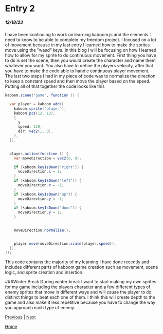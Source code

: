 # Entry 2
##### 12/18/23

I have been continuing to work on learning kaboom.js and the elements I need to know to be able to complete my freedom project. I focused on a lot of movement because in my last entry I learned how to make the sprites move using the "wasd" keys. In this blog I will be focusing on how I learned how to allow for my sprite to do continuous movement. First thing you have to do is set the scene, then you would create the character and name them whatever you want. You also have to define the players velocity, after that you have to make the code able to handle continuous player movement. The last two steps I had in my piece of code was to normalize the direction to keep a constant speed and then move the player based on the speed. Putting all of that together the code looks like this 
```java
kaboom.scene("game", function () {

  var player = kaboom.add([
    kaboom.sprite("player"),
    kaboom.pos(12, 12),
    {
      y
      speed: 120,
      dir: vec2(1, 0), 
    },
  ]);

 
  player.action(function () {
    var moveDirection = vec2(0, 0);

    if (kaboom.keyIsDown("right")) {
      moveDirection.x = 1;
    }
    if (kaboom.keyIsDown("left")) {
      moveDirection.x = -1;
    }
    if (kaboom.keyIsDown("up")) {
      moveDirection.y = -1;
    }
    if (kaboom.keyIsDown("down")) {
      moveDirection.y = 1;
    }

    
    moveDirection.normalize();

    
    player.move(moveDirection.scale(player.speed));
  });
});
```
This code contains the majority of my learning I have done recently and includes different parts of kaboom game creation such as movement, scene logic, and sprite creation and insertion.

###Winter Break
During winter break I want to start making my own sprites for my game including the players character and a few different types of enemy sprites that move in different ways and will cause the player to do distinct things to beat each one of them. I think this will create depth to the game and also make it less repetitive because you have to change the way you approach each type of enemy.

[Previous](entry01.md) | [Next](entry03.md)

[Home](../README.md)
